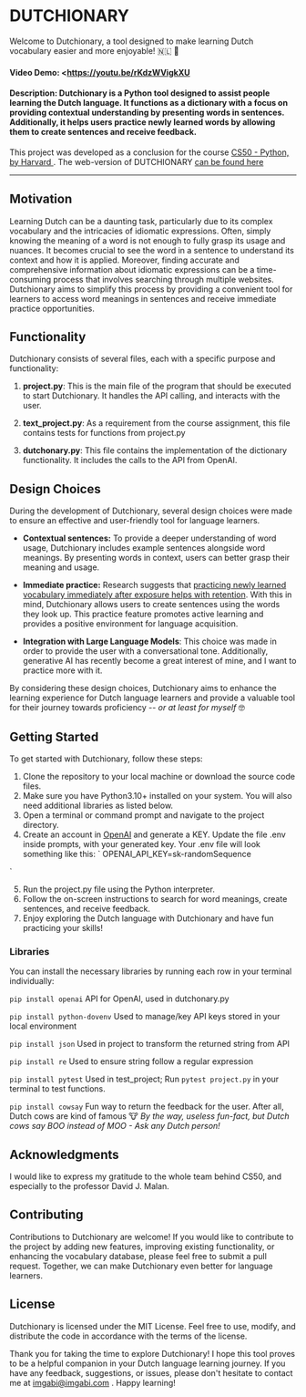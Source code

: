 # DUTCHIONARY
Welcome to Dutchionary, a tool designed to make learning Dutch vocabulary easier and more enjoyable! 🇳🇱 🌷

#### Video Demo:  <https://youtu.be/rKdzWVigkXU

#### Description: Dutchionary is a Python tool designed to assist people learning the Dutch language. It functions as a dictionary with a focus on providing contextual understanding by presenting words in sentences. Additionally, it helps users practice newly learned words by allowing them to create sentences and receive feedback.

This project was developed as a conclusion for the course [CS50 - Python, by Harvard ](https://cs50.harvard.edu/python/2022/).
The web-version of DUTCHIONARY [can be found here](https://imgabi.com/dutchionary)

---

## Motivation
Learning Dutch can be a daunting task, particularly due to its complex vocabulary and the intricacies of idiomatic expressions. Often, simply knowing the meaning of a word is not enough to fully grasp its usage and nuances. It becomes crucial to see the word in a sentence to understand its context and how it is applied. Moreover, finding accurate and comprehensive information about idiomatic expressions can be a time-consuming process that involves searching through multiple websites. Dutchionary aims to simplify this process by providing a convenient tool for learners to access word meanings in sentences and receive immediate practice opportunities.

## Functionality
Dutchionary consists of several files, each with a specific purpose and functionality:

1. **project.py**: This is the main file of the program that should be executed to start Dutchionary. It handles the API calling, and interacts with the user.

2. **text_project.py**: As a requirement from the course assignment, this file contains tests for functions from project.py

3. **dutchonary.py**: This file contains the implementation of the dictionary functionality. It includes the calls to the API from OpenAI.


## Design Choices
During the development of Dutchionary, several design choices were made to ensure an effective and user-friendly tool for language learners.

- **Contextual sentences:** To provide a deeper understanding of word usage, Dutchionary includes example sentences alongside word meanings. By presenting words in context, users can better grasp their meaning and usage.

- **Immediate practice:**  Research suggests that [practicing newly learned vocabulary immediately after exposure helps with retention](https://knowingneurons.com/blog/2021/04/27/vocabulary-retention-in-adult-language-learners/). With this in mind, Dutchionary allows users to create sentences using the words they look up. This practice feature promotes active learning and provides a positive environment for language acquisition.

- **Integration with Large Language Models**: This choice was made in order to provide the user with a conversational tone. Additionally, generative AI has recently become a great interest of mine, and I want to practice more with it.


By considering these design choices, Dutchionary aims to enhance the learning experience for Dutch language learners and provide a valuable tool for their journey towards proficiency -- *or at least for myself* 🤓

## Getting Started
To get started with Dutchionary, follow these steps:

1. Clone the repository to your local machine or download the source code files.
2. Make sure you have Python3.10+ installed on your system. You will also need additional libraries as listed below.
3. Open a terminal or command prompt and navigate to the project directory.
4. Create an account in [OpenAI](https://platform.openai.com/account/api-keys) and generate a KEY. Update the file .env inside prompts, with your generated key. Your .env file will look something like this:
`
OPENAI_API_KEY=sk-randomSequence

`

5. Run the project.py file using the Python interpreter.
6. Follow the on-screen instructions to search for word meanings, create sentences, and receive feedback.
7. Enjoy exploring the Dutch language with Dutchionary and have fun practicing your skills!

### Libraries
You can install the necessary libraries by running each row in your terminal individually:

`pip install openai`
API for OpenAI, used in dutchonary.py

`pip install python-dovenv`
Used to manage/key API keys stored in your local environment

`pip install json`
Used in project to transform the returned string from API

`pip install re`
Used to ensure string follow a regular expression

`pip install pytest`
Used in test_project; Run `pytest project.py` in your terminal to test functions.

`pip install cowsay`
Fun way to return the feedback for the user.
After all, Dutch cows are kind of famous 🐮 *By the way, useless fun-fact, but Dutch cows say BOO instead of MOO - Ask any Dutch person!*


## Acknowledgments
I would like to express my gratitude to the whole team behind CS50, and especially to the professor David J. Malan.

## Contributing
Contributions to Dutchionary are welcome! If you would like to contribute to the project by adding new features, improving existing functionality, or enhancing the vocabulary database, please feel free to submit a pull request. Together, we can make Dutchionary even better for language learners.

## License
Dutchionary is licensed under the MIT License. Feel free to use, modify, and distribute the code in accordance with the terms of the license.

Thank you for taking the time to explore Dutchionary! I hope this tool proves to be a helpful companion in your Dutch language learning journey. If you have any feedback, suggestions, or issues, please don't hesitate to contact me at imgabi@imgabi.com . Happy learning! 